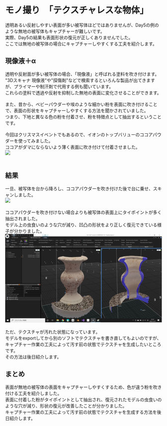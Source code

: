# モノ撮り　「テクスチャレスな物体」
透明あるい反射しやすい表面が多い被写体ほどではありませんが、Day5の例のような無地の被写体もキャプチャーが難しいです。<br>
実際、Day5の結果も表面形状の復元が正しくありませんでした。<br>
ここでは無地の被写体の場合にキャプチャーしやすくする工夫を紹介します。<br>

## 現像液＋α
透明や反射面が多い被写体の場合、「現像液」と呼ばれる塗料を吹き付けます。<br>
"3Dスキャナ 現像液"や"探傷剤"などで検索するといろんな製品が出てきますが、プライマーや制汗剤で代用する例も聞いています。<br>
これらの塗料で透過や反射を抑制した無地の表面に変化させることができます。<br>
<br>
また、昔から、ベビーパウダーや埃のような細かい粉を表面に吹き付けることで、表面の形状をキャプチャーしやすくする方法を聞かされていました。<br>
つまり、下地と異なる色の粉を付着させ、粉を特徴点として抽出するということです。<br><br>
今回はクリスマスイベントでもあるので、イオンのトップバリューのココアパウダーを使ってみました。<br>
ココアがダマにならないよう薄く表面に吹き付けて付着させました。<br>
<img src="https://github.com/nakanomuramoto/AdventCalendar2020MJ/blob/main/images/Day6_1.png" width="300"><br><br>

## 結果
一旦、被写体を台から降ろし、ココアパウダーを吹き付けた後で台に乗せ、スキャンしました。<br>
<img src="https://github.com/nakanomuramoto/AdventCalendar2020MJ/blob/main/images/Day6_2.png" width="600"><br><br>
ココアパウダーを吹き付けない場合よりも被写体の表面上にタイポイントが多く抽出されました。<br>
モデル上の虫食いのような穴が減り、凹凸の形状をより正しく復元できている様子が分かりました。<br>
<img src="https://github.com/nakanomuramoto/AdventCalendar2020MJ/blob/main/images/Day6_3.png" width="600"><br><br>
ただ、テクスチャが汚れた状態になっています。<br>
モデルをexportしてから別のソフトでテクスチャを書き直してもよいのですが、キャプチャー作業の工夫によって汚す前の状態でテクスチャを生成したいところです。<br>
その方法は後日紹介します。<br>

## まとめ
表面が無地の被写体の表面をキャプチャーしやすくするため、色が違う粉を吹き付ける工夫を紹介しました。<br>
表面に付着した粉がタイポイントとして抽出され、復元されたモデルの虫食いのような穴が減り、形状の復元が改善したことが分かりました。<br>
キャプチャー作業の工夫によって汚す前の状態でテクスチャを生成する方法を後日紹介します。<br>
